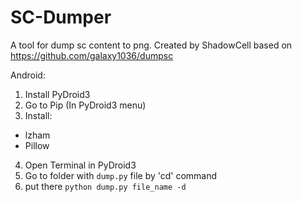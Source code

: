 # SC-Dumper
A tool for dump sc content to png. Created by ShadowCell based on https://github.com/galaxy1036/dumpsc

Android:
1. Install PyDroid3
2. Go to Pip (In PyDroid3 menu)
3. Install:
 - lzham
 - Pillow
4. Open Terminal in PyDroid3
5. Go to folder with `dump.py` file by 'cd' command 
6. put there `python dump.py file_name -d`

